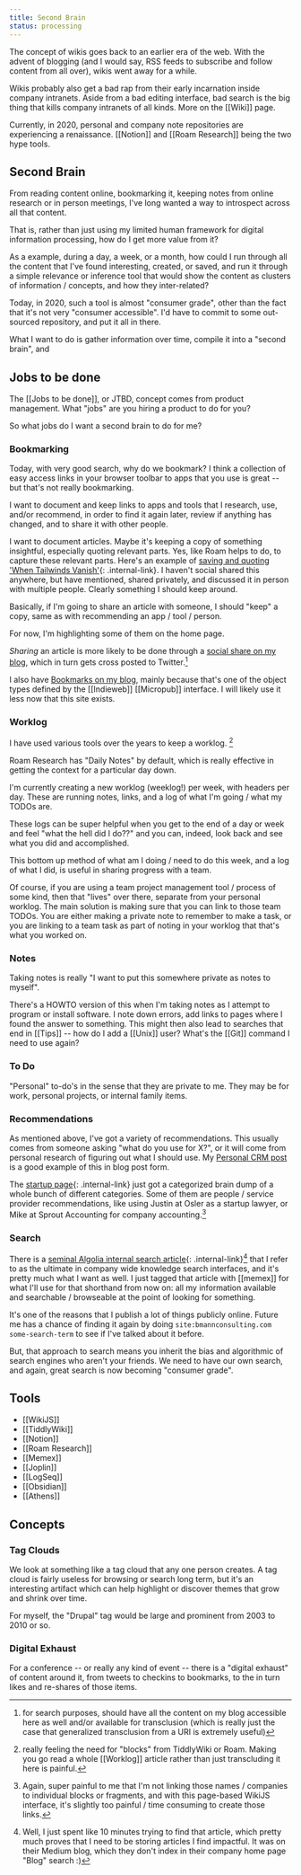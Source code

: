 ```yaml
---
title: Second Brain
status: processing
---
```


The concept of wikis goes back to an earlier era of the web. With the advent of blogging (and I would say, RSS feeds to subscribe and follow content from all over), wikis went away for a while.

Wikis probably also get a bad rap from their early incarnation inside company intranets. Aside from a bad editing interface, bad search is the big thing that kills company intranets of all kinds. More on the [[Wiki]] page.

Currently, in 2020, personal and company note repositories are experiencing a renaissance. [[Notion]] and [[Roam Research]] being the two hype tools.

## Second Brain

From reading content online, bookmarking it, keeping notes from online research or in person meetings, I've long wanted a way to introspect across all that content.

That is, rather than just using my limited human framework for digital information processing, how do I get more value from it?

As a example, during a day, a week, or a month, how could I run through all the content that I've found interesting, created, or saved, and run it through a simple relevance or inference tool that would show the content as clusters of information / concepts, and how they inter-related?

Today, in 2020, such a tool is almost "consumer grade", other than the fact that it's not very "consumer accessible". I'd have to commit to some out-sourced repository, and put it all in there.

What I want to do is gather information over time, compile it into a "second brain", and 

## Jobs to be done

The [[Jobs to be done]], or JTBD, concept comes from product management. What "jobs" are you hiring a product to do for you?

So what jobs do I want a second brain to do for me?

### Bookmarking

Today, with very good search, why do we bookmark? I think a collection of easy access links in your browser toolbar to apps that you use is great -- but that's not really bookmarking.

I want to document and keep links to apps and tools that I research, use, and/or recommend, in order to find it again later, review if anything has changed, and to share it with other people.

I want to document articles. Maybe it's keeping a copy of something insightful, especially quoting relevant parts. Yes, like Roam helps to do, to capture these relevant parts. Here's an example of [saving and quoting 'When Tailwinds Vanish'](/article/tailwinds-vanish){: .internal-link}. I haven't social shared this anywhere, but have mentioned, shared privately, and discussed it in person with multiple people. Clearly something I should keep around.

Basically, if I'm going to share an article with someone, I should "keep" a copy, same as with recommending an app / tool / person.

For now, I'm highlighting some of them on the home page.

_Sharing_ an article is more likely to be done through a [social share on my blog](https://blog.bmannconsulting.com/archives/social), which in turn gets cross posted to Twitter.[^1]

[^1]: for search purposes, should have all the content on my blog accessible here as well and/or available for transclusion (which is really just the case that generalized transclusion from a URI is extremely useful)

I also have [Bookmarks on my blog](https://blog.bmannconsulting.com/bookmarks), mainly because that's one of the object types defined by the [[Indieweb]] [[Micropub]] interface. I will likely use it less now that this site exists.

### Worklog

I have used various tools over the years to keep a worklog. [^worklog]

Roam Research has "Daily Notes" by default, which is really effective in getting the context for a particular day down.

I'm currently creating a new worklog (weeklog!) per week, with headers per day. These are running notes, links, and a log of what I'm going / what my TODOs are. 

These logs can be super helpful when you get to the end of a day or week and feel "what the hell did I do??" and you can, indeed, look back and see what you did and accomplished.

This bottom up method of what am I doing / need to do this week, and a log of what I did, is useful in sharing progress with a team.

Of course, if you are using a team project management tool / process of some kind, then that "lives" over there, separate from your personal worklog. The main solution is making sure that you can link to those team TODOs. You are either making a private note to remember to make a task, or you are linking to a team task as part of noting in your worklog that that's what you worked on.

[^worklog]: really feeling the need for "blocks" from TiddlyWiki or Roam. Making you go read a whole [[Worklog]] article rather than just transcluding it here is painful.

### Notes

Taking notes is really "I want to put this somewhere private as notes to myself". 

There's a HOWTO version of this when I'm taking notes as I attempt to program or install software. I note down errors, add links to pages where I found the answer to something. This might then also lead to searches that end in [[Tips]] -- how do I add a [[Unix]] user? What's the [[Git]] command I need to use again?

### To Do

"Personal" to-do's in the sense that they are private to me. They may be for work, personal projects, or internal family items.

### Recommendations

As mentioned above, I've got a variety of recommendations. This usually comes from someone asking "what do you use for X?", or it will come from personal research of figuring out what I should use. My [Personal CRM post](https://blog.bmannconsulting.com/personal-crm/) is a good example of this in blog post form.

The [startup page](/startup){: .internal-link} just got a categorized brain dump of a whole bunch of different categories. Some of them are people / service provider recommendations, like using Justin at Osler as a startup lawyer, or Mike at Sprout Accounting for company accounting.[^2]

[^2]: Again, super painful to me that I'm not linking those names / companies to individual blocks or fragments, and with this page-based WikiJS interface, it's slightly too painful / time consuming to create those links.

### Search

There is a [seminal Algolia internal search article](/algolia-electron-internal){: .internal-link}[^algolia] that I refer to as the ultimate in company wide knowledge search interfaces, and it's pretty much what I want as well. I just tagged that article with [[memex]] for what I'll use for that shorthand from now on: all my information available and searchable / browseable at the point of looking for something.

It's one of the reasons that I publish a lot of things publicly online. Future me has a chance of finding it again by doing `site:bmannconsulting.com some-search-term` to see if I've talked about it before.

But, that approach to search means you inherit the bias and algorithmic of search engines who aren't your friends. We need to have our own search, and again, great search is now becoming "consumer grade".

[^algolia]: Well, I just spent like 10 minutes trying to find that article, which pretty much proves that I need to be storing articles I find impactful. It was on their Medium blog, which they don't index in their company home page "Blog" search :)

## Tools

* [[WikiJS]]
* [[TiddlyWiki]]
* [[Notion]]
* [[Roam Research]]
* [[Memex]]
* [[Joplin]]
* [[LogSeq]]
* [[Obsidian]]
* [[Athens]]

## Concepts

### Tag Clouds

We look at something like a tag cloud that any one person creates. A tag cloud is fairly useless for browsing or search long term, but it's an interesting artifact which can help highlight or discover themes that grow and shrink over time.

For myself, the "Drupal" tag would be large and prominent from 2003 to 2010 or so.

### Digital Exhaust

For a conference -- or really any kind of event -- there is a "digital exhaust" of content around it, from tweets to checkins to bookmarks, to the in turn likes and re-shares of those items.